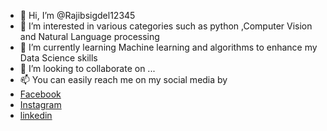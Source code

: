 - 👋 Hi, I’m @Rajibsigdel12345
- 👀 I’m interested in various categories such as python ,Computer Vision and Natural Language processing
- 🌱 I’m currently learning Machine learning and algorithms to enhance my Data Science skills
- 💞️ I’m looking to collaborate on ...
- 📫 You can easily reach me on my social media by 
- [Facebook](https://www.facebook.com/Razevesigdel1)
- [Instagram](https://www.instagram.com/razeve.sigdel/)
- [linkedin](https://www.linkedin.com/in/rajib-sigdel/)

<!---
Rajibsigdel12345/Rajibsigdel12345 is a ✨ special ✨ repository because its `README.md` (this file) appears on your GitHub profile.
You can click the Preview link to take a look at your changes.
--->
